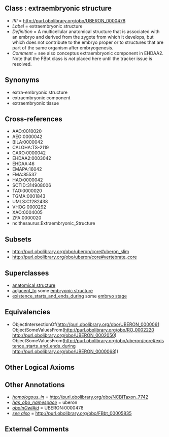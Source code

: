 
## Class : extraembryonic structure

 * *IRI* = http://purl.obolibrary.org/obo/UBERON_0000478
 * *Label* = extraembryonic structure
 * *Definition* = A multicellular anatomical structure that is associated with an embryo and derived from the zygote from which it develops, but which does not contribute to the embryo proper or to structures that are part of the same organism after embryogenesis.
 * *Comment* = see also conceptus extraembryonic component in EHDAA2. Note that the FBbt class is *not* placed here until the tracker issue is resolved.

## Synonyms

 * extra-embryonic structure
 * extraembryonic component
 * extraembryonic tissue

## Cross-references

 * AAO:0010020
 * AEO:0000042
 * BILA:0000042
 * CALOHA:TS-2119
 * CARO:0000042
 * EHDAA2:0003042
 * EHDAA:46
 * EMAPA:16042
 * FMA:85537
 * HAO:0000042
 * SCTID:314908006
 * TAO:0000020
 * TGMA:0001843
 * UMLS:C1282438
 * VHOG:0000292
 * XAO:0004005
 * ZFA:0000020
 * ncithesaurus:Extraembryonic_Structure

## Subsets

 * http://purl.obolibrary.org/obo/uberon/core#uberon_slim
 * http://purl.obolibrary.org/obo/uberon/core#vertebrate_core

## Superclasses

 * [anatomical structure](../../UBERON/61/UBERON_0000061.md)
 * [adjacent_to](../../RO/20/RO_0002220.md) some [embryonic structure](../../UBERON/50/UBERON_0002050.md)
 * [existence_starts_and_ends_during](../../core#existence/ng/core#existence_starts_and_ends_during.md) some [embryo stage](../../UBERON/68/UBERON_0000068.md)

## Equivalencies

 * ObjectIntersectionOf(<http://purl.obolibrary.org/obo/UBERON_0000061> ObjectSomeValuesFrom(<http://purl.obolibrary.org/obo/RO_0002220> <http://purl.obolibrary.org/obo/UBERON_0002050>) ObjectSomeValuesFrom(<http://purl.obolibrary.org/obo/uberon/core#existence_starts_and_ends_during> <http://purl.obolibrary.org/obo/UBERON_0000068>))

## Other Logical Axioms


## Other Annotations

 * *[homologous_in](../../core#homologous/in/core#homologous_in.md)* = http://purl.obolibrary.org/obo/NCBITaxon_7742
 * *[has_obo_namespace](../../ce/oboInOwl#hasOBONamespace.md)* = uberon
 * *[oboInOwl#id](../../id/oboInOwl#id.md)* = UBERON:0000478
 * *[see also](../../so/rdf-schema#seeAlso.md)* = http://purl.obolibrary.org/obo/FBbt_00005835

## External Comments

